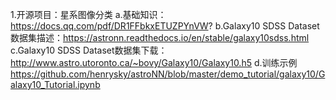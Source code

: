 1.开源项目：星系图像分类
a.基础知识：https://docs.qq.com/pdf/DR1FFbkxETUZPYnVW?
b.Galaxy10 SDSS Dataset数据集描述：https://astronn.readthedocs.io/en/stable/galaxy10sdss.html
c.Galaxy10 SDSS Dataset数据集下载：http://www.astro.utoronto.ca/~bovy/Galaxy10/Galaxy10.h5
d.训练示例 https://github.com/henrysky/astroNN/blob/master/demo_tutorial/galaxy10/Galaxy10_Tutorial.ipynb
